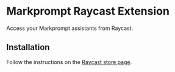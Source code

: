 # Markprompt Raycast Extension

Access your Markprompt assistants from Raycast.

## Installation

Follow the instructions on the [Raycast store page](https://www.raycast.com/markprompt/markprompt).

